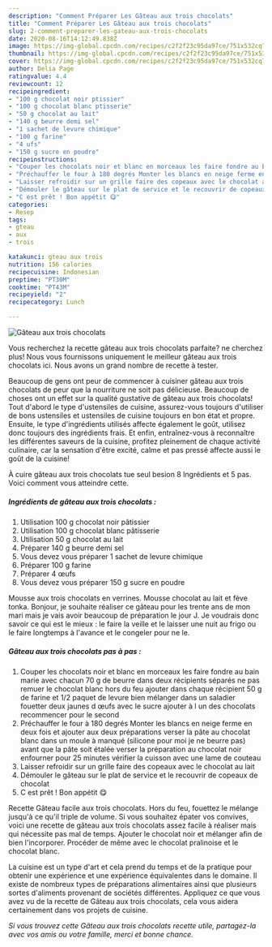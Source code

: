 ```yaml
---
description: "Comment Préparer Les Gâteau aux trois chocolats"
title: "Comment Préparer Les Gâteau aux trois chocolats"
slug: 2-comment-preparer-les-gateau-aux-trois-chocolats
date: 2020-08-16T14:12:49.838Z
image: https://img-global.cpcdn.com/recipes/c2f2f23c95da97ce/751x532cq70/gateau-aux-trois-chocolats-photo-principale-de-la-recette.jpg
thumbnail: https://img-global.cpcdn.com/recipes/c2f2f23c95da97ce/751x532cq70/gateau-aux-trois-chocolats-photo-principale-de-la-recette.jpg
cover: https://img-global.cpcdn.com/recipes/c2f2f23c95da97ce/751x532cq70/gateau-aux-trois-chocolats-photo-principale-de-la-recette.jpg
author: Delia Page
ratingvalue: 4.4
reviewcount: 12
recipeingredient:
- "100 g chocolat noir ptissier"
- "100 g chocolat blanc ptisserie"
- "50 g chocolat au lait"
- "140 g beurre demi sel"
- "1 sachet de levure chimique"
- "100 g farine"
- "4 ufs"
- "150 g sucre en poudre"
recipeinstructions:
- "Couper les chocolats noir et blanc en morceaux les faire fondre au bain marie avec chacun 70 g de beurre dans deux récipients séparés ne pas remuer le chocolat blanc hors du feu ajouter dans chaque récipient 50 g de farine et 1/2 paquet de levure bien mélanger dans un saladier fouetter deux jaunes d œufs avec le sucre ajouter à l un des chocolats recommencer pour le second"
- "Préchauffer le four à 180 degrés Monter les blancs en neige ferme en deux fois et ajouter aux deux préparations verser la pâte au chocolat blanc dans un moule à manqué (silicone pour moi je ne beurre pas) avant que la pâte soit étalée verser la préparation au chocolat noir enfourner pour 25 minutes vérifier la cuisson avec une lame de couteau"
- "Laisser refroidir sur un grille faire des copeaux avec le chocolat au lait"
- "Démouler le gâteau sur le plat de service et le recouvrir de copeaux de chocolat"
- "C est prêt ! Bon appétit 😋"
categories:
- Resep
tags:
- gteau
- aux
- trois

katakunci: gteau aux trois 
nutrition: 156 calories
recipecuisine: Indonesian
preptime: "PT30M"
cooktime: "PT43M"
recipeyield: "2"
recipecategory: Lunch

---
```



![Gâteau aux trois chocolats](https://img-global.cpcdn.com/recipes/c2f2f23c95da97ce/751x532cq70/gateau-aux-trois-chocolats-photo-principale-de-la-recette.jpg)

Vous recherchez la recette gâteau aux trois chocolats parfaite? ne cherchez plus! Nous vous fournissons uniquement le meilleur gâteau aux trois chocolats ici. Nous avons un grand nombre de recette à tester.

Beaucoup de gens ont peur de commencer à cuisiner gâteau aux trois chocolats de peur que la nourriture ne soit pas délicieuse. Beaucoup de choses ont un effet sur la qualité gustative de gâteau aux trois chocolats! Tout d'abord le type d'ustensiles de cuisine, assurez-vous toujours d'utiliser de bons ustensiles et ustensiles de cuisine toujours en bon état et propre. Ensuite, le type d'ingrédients utilisés affecte également le goût, utilisez donc toujours des ingrédients frais. Et enfin, entraînez-vous à reconnaître les différentes saveurs de la cuisine, profitez pleinement de chaque activité culinaire, car la sensation d'être excité, calme et pas pressé affecte aussi le goût de la cuisine!

<!--inarticleads1-->

À cuire gâteau aux trois chocolats tue seul besion 8 Ingrédients et 5 pas. Voici comment vous atteindre cette.

##### Ingrédients de gâteau aux trois chocolats :

1. Utilisation 100 g chocolat noir pâtissier
1. Utilisation 100 g chocolat blanc pâtisserie
1. Utilisation 50 g chocolat au lait
1. Préparer 140 g beurre demi sel
1. Vous devez vous préparer 1 sachet de levure chimique
1. Préparer 100 g farine
1. Préparer 4 œufs
1. Vous devez vous préparer 150 g sucre en poudre


Mousse aux trois chocolats en verrines. Mousse chocolat au lait et fève tonka. Bonjour, je souhaite réaliser ce gâteau pour les trente ans de mon mari mais je vais avoir beaucoup de préparation le jour J. Je voudrais donc savoir ce qui est le mieux : le faire la veille et le laisser une nuit au frigo ou le faire longtemps à l&#39;avance et le congeler pour ne le. 

<!--inarticleads2-->

##### Gâteau aux trois chocolats pas à pas :

1. Couper les chocolats noir et blanc en morceaux les faire fondre au bain marie avec chacun 70 g de beurre dans deux récipients séparés ne pas remuer le chocolat blanc hors du feu ajouter dans chaque récipient 50 g de farine et 1/2 paquet de levure bien mélanger dans un saladier fouetter deux jaunes d œufs avec le sucre ajouter à l un des chocolats recommencer pour le second
1. Préchauffer le four à 180 degrés Monter les blancs en neige ferme en deux fois et ajouter aux deux préparations verser la pâte au chocolat blanc dans un moule à manqué (silicone pour moi je ne beurre pas) avant que la pâte soit étalée verser la préparation au chocolat noir enfourner pour 25 minutes vérifier la cuisson avec une lame de couteau
1. Laisser refroidir sur un grille faire des copeaux avec le chocolat au lait
1. Démouler le gâteau sur le plat de service et le recouvrir de copeaux de chocolat
1. C est prêt ! Bon appétit 😋


Recette Gâteau facile aux trois chocolats. Hors du feu, fouettez le mélange jusqu&#39;à ce qu&#39;il triple de volume. Si vous souhaitez épater vos convives, voici une recette de gâteau aux trois chocolats assez facile à réaliser mais qui nécessite pas mal de temps. Ajouter le chocolat noir et mélanger afin de bien l&#39;incorporer. Procéder de même avec le chocolat pralinoise et le chocolat blanc. 

<!--inarticleads1-->

<p>
La cuisine est un type d'art et cela prend du temps et de la pratique pour obtenir une expérience et une expérience équivalentes dans le domaine. Il existe de nombreux types de préparations alimentaires ainsi que plusieurs sortes d'aliments provenant de sociétés différentes. Appliquez ce que vous avez vu de la recette de Gâteau aux trois chocolats, cela vous aidera certainement dans vos projets de cuisine.
</p>

<p>
<i>Si vous trouvez cette Gâteau aux trois chocolats recette utile, partagez-la avec vos amis ou votre famille, merci et bonne chance.</i>
</p>
